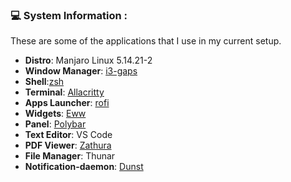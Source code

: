 ### :computer: **System Information :**

These are some of the applications that I use in my current setup. 

- **Distro**: Manjaro Linux 5.14.21-2
- **Window Manager**: [i3-gaps](https://github.com/Airblader/i3)  
- **Shell**:[zsh](https://ohmyz.sh/)  
- **Terminal**: [Allacritty](https://github.com/alacritty/alacritty)  
- **Apps Launcher**: [rofi](https://github.com/davatorium/rofi)  
- **Widgets**: [Eww](https://github.com/elkowar/eww)  
- **Panel**: [Polybar](https://github.com/polybar/polybar)  
- **Text Editor**: VS Code  
- **PDF Viewer**: [Zathura](https://pwmt.org/projects/zathura/) 
- **File Manager**: Thunar  
- **Notification-daemon**: [Dunst](https://wiki.archlinux.org/index.php/Dunst)  
